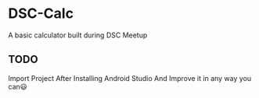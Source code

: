 # DSC-Calc
A basic calculator built during DSC Meetup

## TODO

Import Project After Installing Android Studio And Improve it in any way you can😃

